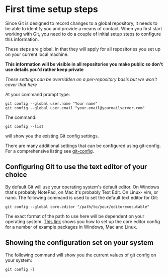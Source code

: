 # First time setup steps

Since Git is designed to record changes to a global repository, it needs to be able to identify you and provide a means of contact. When you first start working with Git, you need to do a couple of initial setup steps to configure this information.

These steps are global, in that they will apply for all repositories you set up on your current local machine.

**This information will be visible in all repositories you make public so don't use details you'd rather keep private**

*These settings can be overridden on a per-repository basis but we won't cover that here*

At your command prompt type:

	git config --global user.name "Your name"
	git config --global user.email "your.email@yourmailserver.com"

The command:

	git config --list

will show you the existing Git config settings.

There are many additional settings that can be configured using git-config. For a comprehensive listing see [git-config](https://git-scm.com/docs/git-config).

## Configuring Git to use the text editor of your choice

By default Git will use your operating system's default editor. On Windows that's probably NotePad, on Mac it's probably Text Edit. On Linux- vim, or nano. The following command is used to set the default text editor for Git:

	git config --global core.editor "/path/to/your/editorexecutable"
 	
The exact format of the path to use here will be dependent on your operating system. [This link](http://swcarpentry.github.io/git-novice/02-setup/) shows you how to set up the core editor config for a number of example packages in Windows, Mac and Linux.

## Showing the configuration set on your system

The following command will show you the current values of git config on your system:

    git config -l